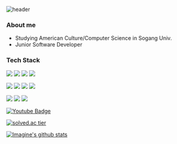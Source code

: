 ![header](https://capsule-render.vercel.app/api?type=waving&color=gradient&height=300&section=header&text=Imagination&fontSize=90&fontAlign=60)


### About me
* Studying American Culture/Computer Science in Sogang Univ.
* Junior Software Developer

### Tech Stack
<img src=https://img.shields.io/badge/-C%2FC%2B%2B-lightgrey /> <img src=https://img.shields.io/badge/-Python-lightgrey /> <img src=https://img.shields.io/badge/-Java-lightgrey /> <img src=https://img.shields.io/badge/-C%23-lightgrey />

<img src=https://img.shields.io/badge/-Django-blue /> <img src=https://img.shields.io/badge/-HTML-blue /> <img src=https://img.shields.io/badge/-CSS-blue /> <img src=https://img.shields.io/badge/-Unity-blue />

<img src=https://img.shields.io/badge/-MySQL-yellow /> <img src=https://img.shields.io/badge/-Git-yellow /> <img src=https://img.shields.io/badge/-GitHub-yellow />

[![Youtube Badge](https://img.shields.io/badge/Youtube-ff0000?style=flat-square&logo=youtube&link=https://www.youtube.com/channel/UC9mnfNKgLvOO89HUWrrZSSQ)](https://www.youtube.com/channel/UC9mnfNKgLvOO89HUWrrZSSQ)


[![solved.ac tier](http://mazassumnida.wtf/api/generate_badge?boj=hj0816hj)](https://solved.ac/hj0816hj)



[![Imagine's github stats](https://github-readme-stats.vercel.app/api?username=ImagineHJ)](https://github.com/ImagineHJ/github-readme-stats)
